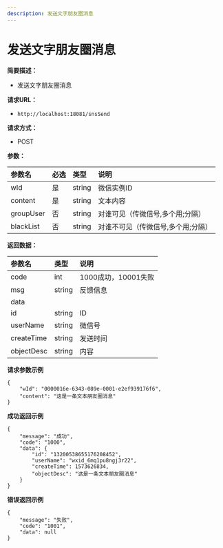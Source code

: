 ```yaml
---
description: 发送文字朋友圈消息
---
```


# 发送文字朋友圈消息

**简要描述：**

* 发送文字朋友圈消息

**请求URL：**

* `http://localhost:18081/snsSend`

**请求方式：**

* POST

**参数：**

| 参数名 | 必选 | 类型 | 说明 |
| :--- | :--- | :--- | :--- |
| wId | 是 | string | 微信实例ID |
| content | 是 | string | 文本内容 |
| groupUser | 否 | string | 对谁可见（传微信号,多个用;分隔） |
| blackList | 否 | string | 对谁不可见（传微信号,多个用;分隔） |

**返回数据：**

| 参数名 | 类型 | 说明 |
| :--- | :--- | :--- |
| code | int | 1000成功，10001失败 |
| msg | string | 反馈信息 |
| data |  |  |
| id | string | ID |
| userName | string | 微信号 |
| createTime | string | 发送时间 |
| objectDesc | string | 内容 |

**请求参数示例**

```text
{
    "wId": "0000016e-6343-089e-0001-e2ef939176f6",
    "content": "这是一条文本朋友圈消息"
}
```

**成功返回示例**

```text
{
    "message": "成功",
    "code": "1000",
    "data": {
        "id": "13200538655176208452",
        "userName": "wxid_6mq1pu8ngj3r22",
        "createTime": 1573626834,
        "objectDesc": "这是一条文本朋友圈消息"
    }
}
```

**错误返回示例**

```text
{
    "message": "失败",
    "code": "1001",
    "data": null
}
```

